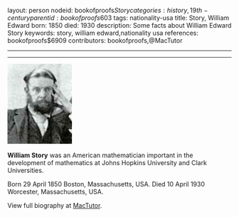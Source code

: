 layout: person
nodeid: bookofproofs$Story
categories: history,19th-century
parentid: bookofproofs$603
tags: nationality-usa
title: Story, William Edward
born: 1850
died: 1930
description: Some facts about William Edward Story
keywords: story, william edward,nationality usa
references: bookofproofs$6909
contributors: bookofproofs,@MacTutor

---


---

![Story.jpg](https://github.com/bookofproofs/bookofproofs.github.io/blob/main/_sources/_assets/images/portraits/Story.jpg?raw=true)

**William Story** was an American mathematician important in the development of mathematics at Johns Hopkins University and Clark Universities.

Born 29 April 1850 Boston, Massachusetts, USA. Died 10 April 1930 Worcester, Massachusetts, USA.


View full biography at [MacTutor](https://mathshistory.st-andrews.ac.uk/Biographies/Story/).